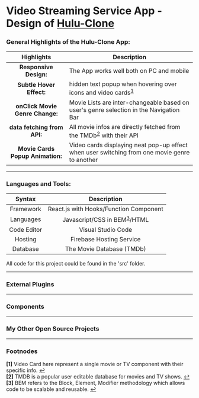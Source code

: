 

# Video Streaming Service App - Design of [Hulu-Clone](https://hulu-clone-ca4f1.web.app/)

### General Highlights of the Hulu-Clone App:
    
   |    Highlights                    |                         Description                                                                   |
   | :------------------------------: | ----------------------------------------------------------------------------------------------------- |  
   | **Responsive Design:**           | The App works well both on PC and mobile                                                              |
   | **Subtle Hover Effect:**         | hidden text popup when hovering over icons and video cards<sup id="footnode_1">[1](#fn_1)</sup>       |
   | **onClick Movie Genre Change:**  | Movie Lists are inter-changeable based on user's genre selection in the Navigation Bar                |
   | **data fetching from API:**      | All movie infos are directly fetched from the TMDb<sup id="footnode_2">[2](#fn_2)</sup> with their API|
   | **Movie Cards Popup Animation:** | Video cards displaying neat pop-up effect when user switching from one movie genre to another         |   

---

### Languages and Tools:

   |    Syntax   |                         Description                            |
   | :---------: | :------------------------------------------------------------: |  
   | Framework   | React.js with Hooks/Function Component                         |
   | Languages   | Javascript/CSS in BEM<sup id="footnode_3">[3](#fn_3)</sup>/HTML|
   | Code Editor | Visual Studio Code                                             |
   | Hosting     | Firebase Hosting Service                                       |
   | Database    | The Movie Database (TMDb)                                      |

All code for this project could be found in the 'src' folder.

---

### External Plugins 

---

### Components

---

### My Other Open Source Projects

---

### Footnodes

<b id="fn_1">[1]</b> Video Card here represent a single movie or TV component with their specific info. [↩](#footnode_1) </br>
<b id="fn_2">[2]</b> TMDB is a popular user editable database for movies and TV shows. [↩](#footnode_2) </br>
<b id="fn_3">[3]</b> BEM refers to the Block, Element, Modifier methodology which allows code to be scalable and reusable. [↩](#footnode_3) </br>




